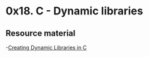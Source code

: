 # 0x18. C - Dynamic libraries

## Resource material
-[Creating Dynamic Libraries in C](https://medium.com/@The_Mad_Zaafa/creating-and-using-dynamic-libraries-c-a9d344822ed0#:~:text=To%20create%20a%20dynamic%20library%20in%20Linux%2C%20simply%20type%20the,o%20for%20each%20source%20file%20.)

